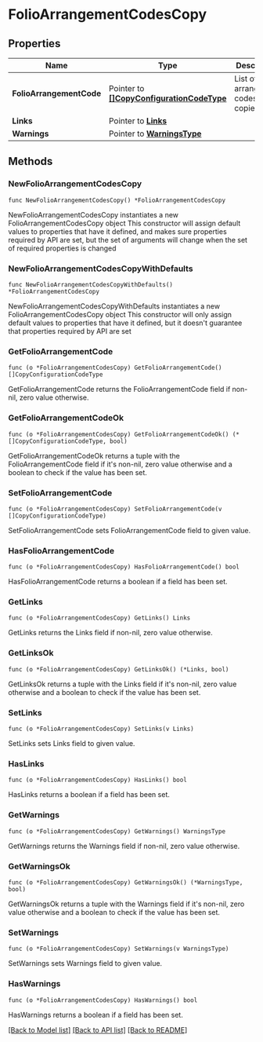 # FolioArrangementCodesCopy

## Properties

Name | Type | Description | Notes
------------ | ------------- | ------------- | -------------
**FolioArrangementCode** | Pointer to [**[]CopyConfigurationCodeType**](CopyConfigurationCodeType.md) | List of folio arrangement codes to be copied. | [optional] 
**Links** | Pointer to [**Links**](Links.md) |  | [optional] 
**Warnings** | Pointer to [**WarningsType**](WarningsType.md) |  | [optional] 

## Methods

### NewFolioArrangementCodesCopy

`func NewFolioArrangementCodesCopy() *FolioArrangementCodesCopy`

NewFolioArrangementCodesCopy instantiates a new FolioArrangementCodesCopy object
This constructor will assign default values to properties that have it defined,
and makes sure properties required by API are set, but the set of arguments
will change when the set of required properties is changed

### NewFolioArrangementCodesCopyWithDefaults

`func NewFolioArrangementCodesCopyWithDefaults() *FolioArrangementCodesCopy`

NewFolioArrangementCodesCopyWithDefaults instantiates a new FolioArrangementCodesCopy object
This constructor will only assign default values to properties that have it defined,
but it doesn't guarantee that properties required by API are set

### GetFolioArrangementCode

`func (o *FolioArrangementCodesCopy) GetFolioArrangementCode() []CopyConfigurationCodeType`

GetFolioArrangementCode returns the FolioArrangementCode field if non-nil, zero value otherwise.

### GetFolioArrangementCodeOk

`func (o *FolioArrangementCodesCopy) GetFolioArrangementCodeOk() (*[]CopyConfigurationCodeType, bool)`

GetFolioArrangementCodeOk returns a tuple with the FolioArrangementCode field if it's non-nil, zero value otherwise
and a boolean to check if the value has been set.

### SetFolioArrangementCode

`func (o *FolioArrangementCodesCopy) SetFolioArrangementCode(v []CopyConfigurationCodeType)`

SetFolioArrangementCode sets FolioArrangementCode field to given value.

### HasFolioArrangementCode

`func (o *FolioArrangementCodesCopy) HasFolioArrangementCode() bool`

HasFolioArrangementCode returns a boolean if a field has been set.

### GetLinks

`func (o *FolioArrangementCodesCopy) GetLinks() Links`

GetLinks returns the Links field if non-nil, zero value otherwise.

### GetLinksOk

`func (o *FolioArrangementCodesCopy) GetLinksOk() (*Links, bool)`

GetLinksOk returns a tuple with the Links field if it's non-nil, zero value otherwise
and a boolean to check if the value has been set.

### SetLinks

`func (o *FolioArrangementCodesCopy) SetLinks(v Links)`

SetLinks sets Links field to given value.

### HasLinks

`func (o *FolioArrangementCodesCopy) HasLinks() bool`

HasLinks returns a boolean if a field has been set.

### GetWarnings

`func (o *FolioArrangementCodesCopy) GetWarnings() WarningsType`

GetWarnings returns the Warnings field if non-nil, zero value otherwise.

### GetWarningsOk

`func (o *FolioArrangementCodesCopy) GetWarningsOk() (*WarningsType, bool)`

GetWarningsOk returns a tuple with the Warnings field if it's non-nil, zero value otherwise
and a boolean to check if the value has been set.

### SetWarnings

`func (o *FolioArrangementCodesCopy) SetWarnings(v WarningsType)`

SetWarnings sets Warnings field to given value.

### HasWarnings

`func (o *FolioArrangementCodesCopy) HasWarnings() bool`

HasWarnings returns a boolean if a field has been set.


[[Back to Model list]](../README.md#documentation-for-models) [[Back to API list]](../README.md#documentation-for-api-endpoints) [[Back to README]](../README.md)


